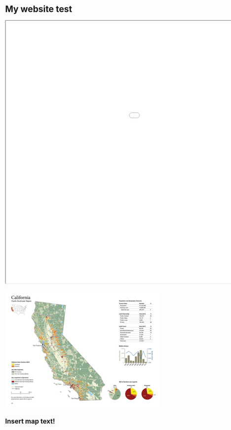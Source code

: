 
# My website test

<iframe src="jh_webmap/index.html" height=850 width=1400></iframe>

![WUI areas in California](./img/CAWUI.png)

## Insert map text!
